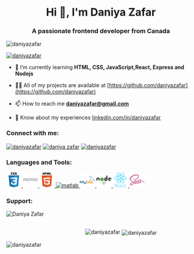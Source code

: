 <h1 align="center">Hi 👋, I'm Daniya Zafar</h1>
<h3 align="center">A passionate frontend developer from Canada</h3>

<p align="left"> <img src="https://komarev.com/ghpvc/?username=daniyazafar&label=Profile%20views&color=0e75b6&style=flat" alt="daniyazafar" /> </p>

<p align="left"> <a href="https://github.com/ryo-ma/github-profile-trophy"><img src="https://github-profile-trophy.vercel.app/?username=daniyazafar" alt="daniyazafar" /></a> </p>

- 🌱 I’m currently learning **HTML, CSS, JavaScript,React, Express and Nodejs**

- 👨‍💻 All of my projects are available at [https://github.com/daniyazafar](https://github.com/daniyazafar)

- 📫 How to reach me **daniyazafar@gmail.com**

- 📄 Know about my experiences [linkedin.com/in/daniyazafar](linkedin.com/in/daniyazafar)

<h3 align="left">Connect with me:</h3>
<p align="left">
<a href="https://linkedin.com/in/daniyazafar" target="blank"><img align="center" src="https://raw.githubusercontent.com/rahuldkjain/github-profile-readme-generator/master/src/images/icons/Social/linked-in-alt.svg" alt="daniyazafar" height="30" width="40" /></a>
<a href="https://fb.com/daniya zafar" target="blank"><img align="center" src="https://raw.githubusercontent.com/rahuldkjain/github-profile-readme-generator/master/src/images/icons/Social/facebook.svg" alt="daniya zafar" height="30" width="40" /></a>
<a href="https://instagram.com/daniyazafar" target="blank"><img align="center" src="https://raw.githubusercontent.com/rahuldkjain/github-profile-readme-generator/master/src/images/icons/Social/instagram.svg" alt="daniyazafar" height="30" width="40" /></a>
</p>

<h3 align="left">Languages and Tools:</h3>
<p align="left"> <a href="https://www.w3schools.com/css/" target="_blank" rel="noreferrer"> <img src="https://raw.githubusercontent.com/devicons/devicon/master/icons/css3/css3-original-wordmark.svg" alt="css3" width="40" height="40"/> </a> <a href="https://expressjs.com" target="_blank" rel="noreferrer"> <img src="https://raw.githubusercontent.com/devicons/devicon/master/icons/express/express-original-wordmark.svg" alt="express" width="40" height="40"/> </a> <a href="https://www.w3.org/html/" target="_blank" rel="noreferrer"> <img src="https://raw.githubusercontent.com/devicons/devicon/master/icons/html5/html5-original-wordmark.svg" alt="html5" width="40" height="40"/> </a> <a href="https://www.mathworks.com/" target="_blank" rel="noreferrer"> <img src="https://upload.wikimedia.org/wikipedia/commons/2/21/Matlab_Logo.png" alt="matlab" width="40" height="40"/> </a> <a href="https://www.mysql.com/" target="_blank" rel="noreferrer"> <img src="https://raw.githubusercontent.com/devicons/devicon/master/icons/mysql/mysql-original-wordmark.svg" alt="mysql" width="40" height="40"/> </a> <a href="https://nodejs.org" target="_blank" rel="noreferrer"> <img src="https://raw.githubusercontent.com/devicons/devicon/master/icons/nodejs/nodejs-original-wordmark.svg" alt="nodejs" width="40" height="40"/> </a> <a href="https://reactjs.org/" target="_blank" rel="noreferrer"> <img src="https://raw.githubusercontent.com/devicons/devicon/master/icons/react/react-original-wordmark.svg" alt="react" width="40" height="40"/> </a> <a href="https://sass-lang.com" target="_blank" rel="noreferrer"> <img src="https://raw.githubusercontent.com/devicons/devicon/master/icons/sass/sass-original.svg" alt="sass" width="40" height="40"/> </a> </p>

<h3 align="left">Support:</h3>
<p><a href="https://www.buymeacoffee.com/Daniya Zafar"> <img align="left" src="https://cdn.buymeacoffee.com/buttons/v2/default-yellow.png" height="50" width="210" alt="Daniya Zafar" /></a></p><br><br>

<p><img align="left" src="https://github-readme-stats.vercel.app/api/top-langs?username=daniyazafar&show_icons=true&locale=en&layout=compact" alt="daniyazafar" /></p>

<p>&nbsp;<img align="center" src="https://github-readme-stats.vercel.app/api?username=daniyazafar&show_icons=true&locale=en" alt="daniyazafar" /></p>

<p><img align="center" src="https://github-readme-streak-stats.herokuapp.com/?user=daniyazafar&" alt="daniyazafar" /></p>

